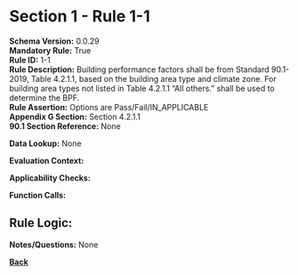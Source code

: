 # Section 1 - Rule 1-1
**Schema Version:** 0.0.29  
**Mandatory Rule:** True  
**Rule ID:** 1-1    
**Rule Description:** Building performance factors shall be from Standard 90.1-2019, Table 4.2.1.1, based on the building area type and climate zone. For building area types not listed in Table 4.2.1.1  “All others.” shall be used to determine the BPF.  
**Rule Assertion:** Options are Pass/Fail/IN_APPLICABLE     
**Appendix G Section:** Section 4.2.1.1  
**90.1 Section Reference:** None  

**Data Lookup:** None  

**Evaluation Context:** 

**Applicability Checks:** 

**Function Calls:**


## Rule Logic:   


**Notes/Questions:** None


**[Back](../_toc.md)**